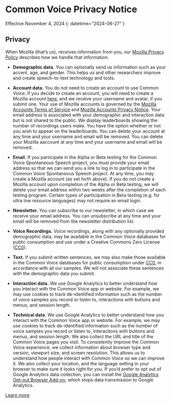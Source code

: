 # Common Voice Privacy Notice 

Effective November 4, 2024 {: datetime="2024-06-27" }

## Privacy

When Mozilla (that’s us), receives information from you, our [Mozilla Privacy Policy](https://www.mozilla.org/privacy) describes how we handle that information.

* **Demographic data.** You can optionally send us information such as your accent, age, and gender. This helps us and other researchers improve and create speech-to-text technology and tools.

* **Account data.** You do not need to create an account to use Common Voice. If you decide to create an account, you will need to create a Mozilla account [here](commonvoice.mozilla.org/mozaws.net/signin), and we receive your username and avatar, if you submit one. Your use of Mozilla accounts is governed by the [Mozilla Accounts Terms of Service](https://www.mozilla.org/en-US/about/legal/terms/services/) and [Mozilla Accounts Privacy Notice](https://www.mozilla.org/en-US/privacy/mozilla-accounts/). Your email address is associated with your demographic and interaction data but is not shared to the public. We display leaderboards showing the number of recordings users make. You have the option whether or not you wish to appear on the leaderboards. You can delete your account at any time and your username and email will be removed. You can delete your Mozilla aaccount at any time and your username and email will be removed.

* **Email.** If you participate in the Alpha or Beta testing for the Common Voice Spontaneous Speech project, you must provide your email address so that we can send you a link to log in to participate in the Common Voice Spontaneous Speech project. At any time, you may create a Mozilla account (as set forth above). If you do not create a Mozilla account upon completion of the Alpha or Beta testing, we will delete your email address within two weeks after the completion of each testing program. Certain types of participation in Beta testing (e.g. for ultra low resource languages) may not require an email login.

* **Newsletter.** You can subscribe to our newsletter, in which case we receive your email address. You can unsubscribe at any time and your email will be removed from the newsletter distribution list.

* **Voice Recordings.** Voice recordings, along with any optionally provided demographic data, may be available in the Common Voice databases for public consumption and use under a Creative Commons Zero License ([CC0](https://creativecommons.org/publicdomain/zero/1.0/)).

* **Text.** If you submit written sentences, we may also make those available in the Common Voice databases for public consumption under [CC0](https://creativecommons.org/publicdomain/zero/1.0/), in accordance with all our samples. We will not associate these sentences with the demographic data you submit.

* **Interaction data.** We use Google Analytics to better understand how you interact with the Common Voice app or website. For example, we may use cookies to track de-identified information such as the number of voice samples you record or listen to, interactions with buttons and menus, and session length.

* **Technical data.** We use Google Analytics to better understand how you interact with the Common Voice app or website. For example, we may use cookies to track de-identified information such as the number of voice samples you record or listen to, interactions with buttons and menus, and session length. We also collect the URL and title of the Common Voice pages you visit. To consistently improve the Common Voice experience, we collect information about browser type and version, viewport size, and screen resolution. This allows us to understand how people interact with Common Voice so we can improve it. We also collect your location, and the language setting in your browser to make sure it looks right for you. If you’d prefer to opt out of Google Analytics data collection, you can install the [Google Analytics Opt-out Browser Add-on](https://tools.google.com/dlpage/gaoptout), which stops data transmission to Google Analytics. 

[Learn more](https://github.com/common-voice/common-voice/blob/main/docs/data_dictionary.md)

